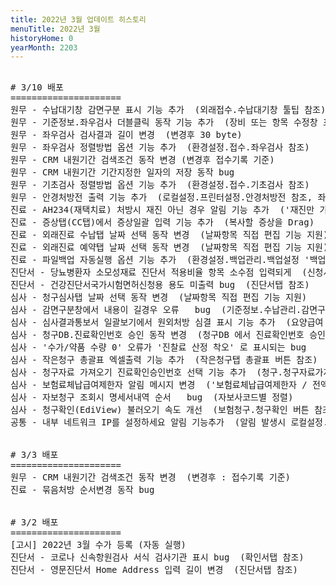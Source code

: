 ```yaml
---
title: 2022년 3월 업데이트 히스토리
menuTitle: 2022년 3월
historyHome: 0
yearMonth: 2203
---
```


<pre>

<bold># 3/10 배포</bold>
=====================
<span class="box jemu">원무</span> - 수납대기창 감면구분 표시 기능 추가  (외래접수.수납대기창 툴팁 참조)
<span class="box jemu">원무</span> - 기준정보.좌우검사 더블클릭 동작 기능 추가  (장비 또는 항목 수정창 표시)
<span class="box jemu">원무</span> - 좌우검사 검사결과 길이 변경  (변경후 30 byte)
<span class="box jemu">원무</span> - 좌우검사 정렬방법 옵션 기능 추가  (환경설정.접수.좌우검사 참조)
<span class="box jemu">원무</span> - CRM 내원기간 검색조건 동작 변경 (변경후 접수기록 기준)
<span class="box jemu">원무</span> - CRM 내원기간 기간지정한 일자의 저장 동작 bug  
<span class="box jemu">원무</span> - 기초검사 정렬방법 옵션 기능 추가  (환경설정.접수.기초검사 참조)
<span class="box jemu">원무</span> - 안경처방전 출력 기능 추가  (로컬설정.프린터설정.안경처방전 참조, 좌우검사결과 우측 메뉴 참조)
<span class="box chart">진료</span> - AH234(재택치료) 처방시 재진 아닌 경우 알림 기능 추가  ('재진만 가능합니다' 알림)
<span class="box chart">진료</span> - 증상탭(CC탭)에서 증상일괄 입력 기능 추가  (복사할 증상을 Drag)
<span class="box chart">진료</span> - 외래진료 수납탭 날짜 선택 동작 변경  (날짜항목 직접 편집 기능 지원)
<span class="box chart">진료</span> - 외래진료 예약탭 날짜 선택 동작 변경  (날짜항목 직접 편집 기능 지원)
<span class="box chart">진료</span> - 파일백업 자동실행 옵션 기능 추가  (환경설정.백업관리.백업설정 '백업확인없이 자동 실행' 옵션 참조)
<span class="box diag">진단서</span> - 당뇨병환자 소모성재료 진단서 적용비율 항목 소수점 입력되게  (신청서탭 참조)
<span class="box diag">진단서</span> - 건강진단서국가시험면허신청용 용도 미출력 bug  (진단서탭 참조)
<span class="box inspect">심사</span> - 청구심사탭 날짜 선택 동작 변경  (날짜항목 직접 편집 기능 지원)
<span class="box inspect">심사</span> - 감면구분창에서 내용이 길경우 오류   bug  (기준정보.수납관리.감면구분 메뉴 참조)
<span class="box inspect">심사</span> - 심사결과통보서 일괄보기에서 원외처방 심결 표시 기능 추가  (요양급여 심사결과 통보서 일괄보기창 참조)
<span class="box inspect">심사</span> - 청구DB.진료확인번호 승인 동작 변경  (청구DB 에서 진료확인번호 승인 시 진료DB에 적용)
<span class="box inspect">심사</span> - '수가/약품 수량 0' 오류가 '진찰료 산정 착오' 로 표시되는 bug
<span class="box inspect">심사</span> - 작은청구 총괄표 엑셀출력 기능 추가  (작은청구탭 총괄표 버튼 참조)
<span class="box inspect">심사</span> - 청구자료 가져오기 진료확인승인번호 선택 기능 추가  (청구.청구자료가져오기 버튼 참조)
<span class="box inspect">심사</span> - 보험료체납급여제한자 알림 메시지 변경  ('보험료체납급여제한자 / 전액본인부담 후 청구대상' 알림 표시)
<span class="box inspect">심사</span> - 자보청구 조회시 명세서내역 순서   bug  (자보사코드별 정렬)
<span class="box inspect">심사</span> - 청구확인(EdiView) 불러오기 속도 개선  (보험청구.청구확인 버튼 참조)
<span class="box other">공통</span> - 내부 네트워크 IP를 설정하세요 알림 기능추가  (알림 발생시 로컬설정.기본.내부네트워크IP 항목 참조)


<bold># 3/3 배포</bold>
=====================
<span class="box jemu">원무</span> - CRM 내원기간 검색조건 동작 변경  (변경후 : 접수기록 기준)
<span class="box chart">진료</span> - 묶음처방 순서변경 동작 bug


<bold># 3/2 배포</bold>
=====================
<span class="box other">[고시]</span> 2022년 3월 수가 등록 (자동 실행)
<span class="box diag">진단서</span> - 코로나 신속항원검사 서식 검사기관 표시 bug  (확인서탭 참조)
<span class="box diag">진단서</span> - 영문진단서 Home Address 입력 길이 변경  (진단서탭 참조)

</pre>
